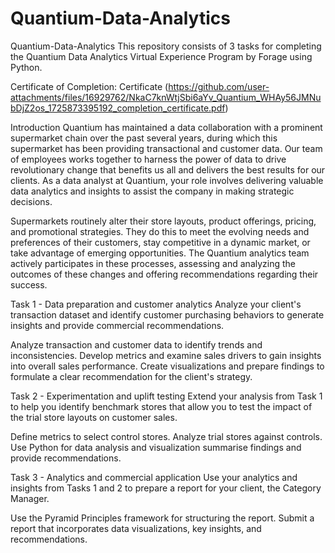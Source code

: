 # Quantium-Data-Analytics
 Quantium-Data-Analytics
This repository consists of 3 tasks for completing the Quantium Data Analytics Virtual Experience Program by Forage using Python.

Certificate of Completion: Certificate (https://github.com/user-attachments/files/16929762/NkaC7knWtjSbi6aYv_Quantium_WHAy56JMNubDjZ2os_1725873395192_completion_certificate.pdf)


Introduction
Quantium has maintained a data collaboration with a prominent supermarket chain over the past several years, during which this supermarket has been providing transactional and customer data. Our team of employees works together to harness the power of data to drive revolutionary change that benefits us all and delivers the best results for our clients. As a data analyst at Quantium, your role involves delivering valuable data analytics and insights to assist the company in making strategic decisions.

Supermarkets routinely alter their store layouts, product offerings, pricing, and promotional strategies. They do this to meet the evolving needs and preferences of their customers, stay competitive in a dynamic market, or take advantage of emerging opportunities. The Quantium analytics team actively participates in these processes, assessing and analyzing the outcomes of these changes and offering recommendations regarding their success.

Task 1 - Data preparation and customer analytics
Analyze your client's transaction dataset and identify customer purchasing behaviors to generate insights and provide commercial recommendations.

Analyze transaction and customer data to identify trends and inconsistencies.
Develop metrics and examine sales drivers to gain insights into overall sales performance.
Create visualizations and prepare findings to formulate a clear recommendation for the client's strategy.

Task 2 - Experimentation and uplift testing
Extend your analysis from Task 1 to help you identify benchmark stores that allow you to test the impact of the trial store layouts on customer sales.

Define metrics to select control stores.
Analyze trial stores against controls.
Use Python for data analysis and visualization summarise findings and provide recommendations.

Task 3 - Analytics and commercial application
Use your analytics and insights from Tasks 1 and 2 to prepare a report for your client, the Category Manager.

Use the Pyramid Principles framework for structuring the report.
Submit a report that incorporates data visualizations, key insights, and recommendations.
